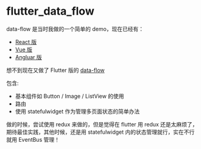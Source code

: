 # flutter_data_flow

data-flow 是当时我做的一个简单的 demo，现在已经有：

* [React 版](https://github.com/riskers/data-flow)
* [Vue 版](https://github.com/riskers/data-flow-vue)
* [Angluar 版](https://github.com/riskers/ng-data-flow)

想不到现在又做了 Flutter 版的 [data-flow](https://github.com/riskers/flutter_data_flow)

包含:

* 基本组件如 Button / Image / ListView 的使用
* 路由
* 使用 statefulwidget 作为管理多页面状态的简单办法

做的时候，尝试使用 redux 来做的，但是觉得在 flutter 用 redux 还是太麻烦了，期待最佳实践，其他时候，还是用 statefulwidget 内的状态管理就行，实在不行就用 EventBus 管理！
